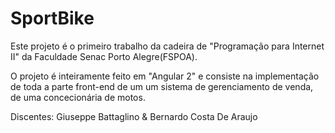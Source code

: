 # SportBike
Este projeto é o primeiro trabalho da cadeira de "Programação para Internet II" da Faculdade Senac Porto Alegre(FSPOA).

O projeto é inteiramente feito em "Angular 2" e consiste na implementação de toda a parte front-end de um um sistema de gerenciamento de venda, de uma concecionária de motos.

Discentes: Giuseppe Battaglino & Bernardo Costa De Araujo

